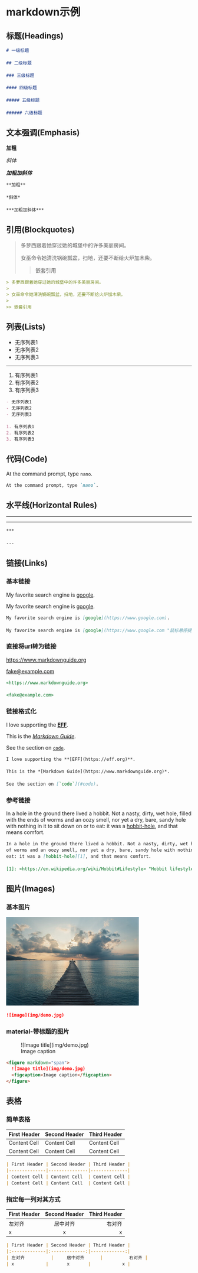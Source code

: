 # markdown示例

## 标题(Headings)

```markdown
# 一级标题

## 二级标题

### 三级标题

#### 四级标题

##### 五级标题

###### 六级标题
```

## 文本强调(Emphasis)

**加粗**

*斜体*

***加粗加斜体***

```markdown
**加粗**

*斜体*

***加粗加斜体***
```

## 引用(Blockquotes)

> 多萝西跟着她穿过她的城堡中的许多美丽房间。
>
> 女巫命令她清洗锅碗瓢盆，扫地，还要不断给火炉加木柴。
>
>> 嵌套引用

```markdown
> 多萝西跟着她穿过她的城堡中的许多美丽房间。
>
> 女巫命令她清洗锅碗瓢盆，扫地，还要不断给火炉加木柴。
>
>> 嵌套引用
```

## 列表(Lists)

- 无序列表1
- 无序列表2
- 无序列表3

***

1. 有序列表1
2. 有序列表2
3. 有序列表3

```markdown
- 无序列表1
- 无序列表2
- 无序列表3

1. 有序列表1
2. 有序列表2
3. 有序列表3
```

## 代码(Code)

At the command prompt, type `nano`.

```markdown
At the command prompt, type `nano`.
```

## 水平线(Horizontal Rules)

***

---

```markdown
***

---
```

## 链接(Links)

### 基本链接

My favorite search engine is [google](https://www.google.com).

My favorite search engine is [google](https://www.google.com "鼠标悬停提示").

```markdown
My favorite search engine is [google](https://www.google.com).

My favorite search engine is [google](https://www.google.com "鼠标悬停提示").
```

### 直接将url转为链接

<https://www.markdownguide.org>

<fake@example.com>

```markdown
<https://www.markdownguide.org>

<fake@example.com>
```

### 链接格式化

I love supporting the **[EFF](https://eff.org)**.

This is the *[Markdown Guide](https://www.markdownguide.org)*.

See the section on [`code`](#code).

```markdown
I love supporting the **[EFF](https://eff.org)**.

This is the *[Markdown Guide](https://www.markdownguide.org)*.

See the section on [`code`](#code).
```

### 参考链接

In a hole in the ground there lived a hobbit. Not a nasty, dirty, wet hole, filled with the ends
of worms and an oozy smell, nor yet a dry, bare, sandy hole with nothing in it to sit down on or to
eat: it was a [hobbit-hole][1], and that means comfort.

[1]: <https://en.wikipedia.org/wiki/Hobbit#Lifestyle> "Hobbit lifestyles"

```markdown
In a hole in the ground there lived a hobbit. Not a nasty, dirty, wet hole, filled with the ends
of worms and an oozy smell, nor yet a dry, bare, sandy hole with nothing in it to sit down on or to
eat: it was a [hobbit-hole][1], and that means comfort.

[1]: <https://en.wikipedia.org/wiki/Hobbit#Lifestyle> "Hobbit lifestyles"
```

## 图片(Images)

### 基本图片

![image](img/demo.jpg)

```markdown
![image](img/demo.jpg)
```

### material-带标题的图片

<figure markdown="span">
  ![Image title](img/demo.jpg)
  <figcaption>Image caption</figcaption>
</figure>

```markdown
<figure markdown="span">
  ![Image title](img/demo.jpg)
  <figcaption>Image caption</figcaption>
</figure>
```

## 表格

### 简单表格

| First Header | Second Header | Third Header |
|--------------|---------------|--------------|
| Content Cell | Content Cell  | Content Cell |
| Content Cell | Content Cell  | Content Cell |

```markdown
| First Header | Second Header | Third Header |
|--------------|---------------|--------------|
| Content Cell | Content Cell  | Content Cell |
| Content Cell | Content Cell  | Content Cell |
```

### 指定每一列对其方式

| First Header | Second Header | Third Header |
|:-------------|:-------------:|-------------:|
| 左对齐          |     居中对齐      |          右对齐 |
| x            |       x       |            x |

```markdown
| First Header | Second Header | Third Header |
|:-------------|:-------------:|-------------:|
| 左对齐          |     居中对齐      |          右对齐 |
| x            |       x       |            x |
```


